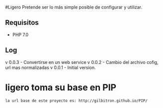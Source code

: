 #Ligero
Pretende ser lo más simple posible de configurar y utilizar.


## Requisitos
* PHP 7.0

## Log
v 0.0.3 - Convertirse en un web service
v 0.0.2 - Cambio del archivo cofig, url mas normalizadas
v 0.0.1 - Initial version.


# ligero toma su base en PIP
    la url base de este proyecto es: http://gilbitron.github.io/PIP/
    


